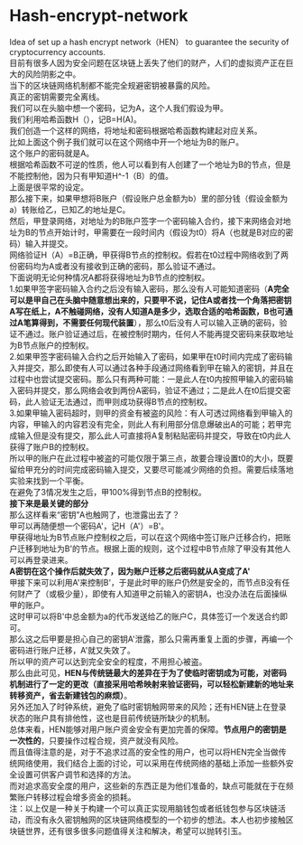 # Hash-encrypt-network
Idea of set up a hash encrypt network（HEN） to guarantee the security of cryptocurrency accounts.  
目前有很多人因为安全问题在区块链上丢失了他们的财产，人们的虚拟资产正在巨大的风险阴影之中。  
当下的区块链网络机制都不能完全规避密钥被暴露的风险。  
真正的密钥需要完全离线。  
我们可以在头脑中想一个密码，记为A，这个人我们假设为甲。  
我们利用哈希函数H（），记B=H(A)。  
我们创造一个这样的网络，将地址和密码根据哈希函数构建起对应关系。  
比如上面这个例子我们就可以在这个网络中开一个地址为B的账户。  
这个账户的密码就是A。  
根据哈希函数不可逆的性质，他人可以看到有人创建了一个地址为B的节点，但是不能控制他，因为只有甲知道H^-1（B）的值。  
上面是很平常的设定。  
那么接下来，如果甲想将B账户（假设账户总金额为b）里的部分钱（假设金额为a）转账给乙，已知乙的地址是C。  
然后，甲登录网络，对地址为的B账户签字一个密码输入合约，接下来网络会对地址为B的节点开始计时，甲需要在一段时间内（假设为t0）将A（也就是B对应的密码）输入并提交。  
网络验证H（A）=B正确，甲获得B节点的控制权。假若在t0过程中网络收到了两份密码均为A或者没有接收到正确的密码，那么验证不通过。  
下面说明无论何种情况A都将获得地址为B节点的控制权。  
  1.如果甲签字密码输入合约之后没有输入密码，那么没有人可能知道密码（**A完全可以是甲自己在头脑中随意想出来的，只要甲不说，记住A或者找一个角落把密钥A写在纸上，A不触碰网络，没有人知道A是多少，选取合适的哈希函数，B也可通过A笔算得到，不需要任何现代装置**），那么t0后没有人可以输入正确的密码，验证不通过。账户验证通过后，在被控制时期内，任何人不能再提交密码来获取地址为B节点账户的控制权。  
  2.如果甲签字密码输入合约之后开始输入了密码，如果甲在t0时间内完成了密码输入并提交，那么即使有人可以通过各种手段通过网络看到甲在输入的密钥，并且在过程中也尝试提交密码。那么只有两种可能：一是此人在t0内按照甲输入的密码输入密码并提交，那么网络会收到两份A密码，验证不通过；二是此人在t0后提交密码，此人验证无法通过，而甲则成功获得B节点的控制权。  
  3.如果甲输入密码超时，则甲的资金有被盗的风险：有人可透过网络看到甲输入的内容，甲输入的内容若没有完全，则此人有利用部分信息爆破出A的可能；若甲完成输入但是没有提交，那么此人可直接将A复制粘贴密码并提交，导致在t0内此人获得了账户B的控制权。  
所以甲的账户在此过程中被盗的可能仅限于第三点，故要合理设置t0的大小，既要留给甲充分的时间完成密码输入提交，又要尽可能减少网络的负担。需要后续落地实验来找到一个平衡。  
在避免了3情况发生之后，甲100%得到节点B的控制权。  
**接下来是最关键的部分**  
那么这样看来“密钥”A也触网了，也泄露出去了？  
甲可以再随便想一个密码A'，记H（A'）=B'。  
甲获得地址为B节点账户控制权之后，可以在这个网络中签订账户迁移合约，把账户迁移到地址为B'的节点。根据上面的规则，这个过程中B节点除了甲没有其他人可以再登录进来。  
**A密钥在这个操作后就失效了，因为账户迁移之后密码就从A变成了A'**  
甲接下来可以利用A'来控制B'，于是此时甲的账户仍然是安全的，而节点B没有任何财产了（或极少量），即使有人知道甲之前输入的密钥A，也没办法在后面操纵甲的账户。  
这时甲可以将B'中总金额为a的代币发送给乙的账户C，具体签订一个发送合约即可。  
那么这之后甲要是担心自己的密钥A'泄露，那么只需再重复上面的步骤，再编一个密码进行账户迁移，A'就又失效了。  
所以甲的资产可以达到完全安全的程度，不用担心被盗。  
那么由此可见，**HEN与传统链最大的差异在于为了使临时密钥成为可能，对密码机制进行了一定的更改（直接采用哈希映射来验证密码，可以轻松新建新的地址来转移资产，省去新建钱包的麻烦）**。  
另外还加入了时钟系统，避免了临时密钥触网带来的风险；还有HEN链上在登录状态的账户具有排他性，这也是目前传统链所缺少的机制。  
总体来看，HEN能够对用户账户资金安全有更加完善的保障。**节点用户的密钥是一次性的**，只要操作过程合规，资产就没有风险。  
而且值得注意的是，对于不追求过高的安全性的用户，也可以将HEN完全当做传统网络使用，我们结合上面的讨论，可以采用在传统网络的基础上添加一些额外安全设置可供客户调节和选择的方法。  
而对追求高安全度的用户，这些新的东西正是为他们准备的，缺点可能就在于在频繁账户转移过程会增多资金的损耗。  
注：以上仅是一种关于构建一个可以真正实现用脑钱包或者纸钱包参与区块链活动，而没有永久密钥触网的区块链网络模型的一个初步的想法。本人也初步接触区块链世界，还有很多很多问题值得关注和解决，希望可以抛转引玉。
